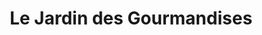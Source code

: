 ---
title: "Le Jardin des Gourmandises"
url: /presles-en-brie/le-jardin-des-gourmandises/
shop: Bäckerei
---